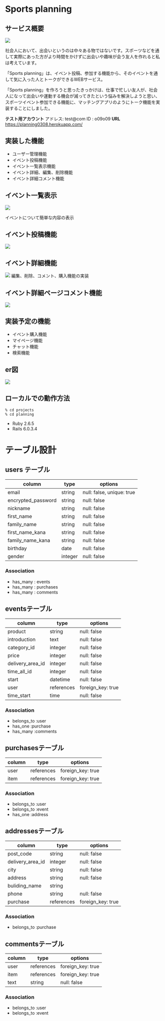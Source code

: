 # Sports planning

## サービス概要

![](https://i.gyazo.com/d17bf33711541df9c858b53129b39893.jpg )

社会人において、出会いというのは中々ある物ではないです。スポーツなどを通して実際にあった方がより時間をかけずに出会いや趣味が会う友人を作れると私は考えています。

「Sports planning」は、イベント投稿、参加する機能から、そのイベントを通して気に入った人とトークができるWEBサービス。

「Sports planning」を作ろうと思ったきっかけは、仕事で忙しい友人が、社会人になって出会いや運動する機会が減ってきたという悩みを解決しようと思い、スポーツイベント参加できる機能に、マッチングアプリのようにトーク機能を実装することにしました。

**テスト用アカウント**
アドレス: test@com
ID     : o09o09
**URL**
https://planning0308.herokuapp.com/

## 実装した機能
 - ユーザー管理機能
 - イベント投稿機能
 - イベント一覧表示機能
 - イベント詳細、編集、削除機能
 - イベント詳細コメント機能

## イベント一覧表示
![](https://i.gyazo.com/045d6a021d1acd19212c8840b14dc7bb.png )

イベントについて簡単な内容の表示

## イベント投稿機能
![]( https://i.gyazo.com/f88193e5137db03c14fde759372a40e0.png)

## イベント詳細機能
![]( https://i.gyazo.com/79aa337e684bca650e383a26a33f9d12.png)
編集、削除、コメント、購入機能の実装

## イベント詳細ページコメント機能
![]( https://i.gyazo.com/180440c3d2c6dc482c578b1660c5dd86.png)

## 実装予定の機能
- イベント購入機能
- マイページ機能
- チャット機能
- 検索機能

## er図
![]( https://i.gyazo.com/303d45bcb1abae8997af83fa5d7009c8.png)

## ローカルでの動作方法

```
% cd projects
% cd planning
```
- Ruby 2.6.5
- Rails  6.0.3.4

# テーブル設計

## users テーブル

| column             | type    | options                   |
| ------------------ | ------- | ------------------------- |
| email              | string  | null: false, unique: true |
| encrypted_password | string  | null: false               |
| nickname           | string  | null: false               |
| first_name         | string  | null: false               |
| family_name        | string  | null: false               |
| first_name_kana    | string  | null: false               |
| family_name_kana   | string  | null: false               |
| birthday           | date    | null: false               |
| gender             | integer | null: false               |





### Association 

- has_many : events
- has_many : purchases
- has_many : comments

## eventsテーブル

| column           | type       | options           |
| ---------------- | ---------- | ----------------- |
| product          | string     | null: false       |
| introduction     | text       | null: false       |
| category_id      | integer    | null: false       |
| price            | integer    | null: false       |
| delivery_area_id | integer    | null: false       |
| time_all_id      | integer    | null: false       |
| start            | datetime   | null: false       |
| user             | references | foreign_key: true |
| time_start       | time       | null: false       |



### Association

- belongs_to :user
- has_one    :purchase
- has_many   :comments

## purchasesテーブル

| column | type       | options           |
| ------ | ---------- | ----------------- |
| user   | references | foreign_key: true |
| item   | references | foreign_key: true |



### Association

- belongs_to :user
- belongs_to :event
- has_one    :address

## addressesテーブル

| column           | type       | options           |
| ---------------- | ---------- | ----------------- |
| post_code        | string     | null: false       |
| delivery_area_id | integer    | null: false       |
| city             | string     | null: false       |
| address          | string     | null: false       |
| buliding_name    | string     |                   |
| phone            | string     | null: false       |
| purchase         | references | foreign_key: true |



### Association

- belongs_to :purchase

## commentsテーブル

| column | type       | options           |
| ------ | ---------- | ----------------- |
| user   | references | foreign_key: true |
| item   | references | foreign_key: true |
| text   | string     | null: false       |

### Association

- belongs_to :user
- belongs_to :event